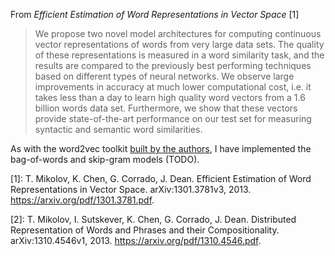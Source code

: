 From _Efficient Estimation of Word Representations in Vector Space_ [1]

>We propose two novel model architectures for computing continuous vector representations of words from very large data sets. The quality of these representations is measured in a word similarity task, and the results are compared to the previously best performing techniques based on different types of neural networks. We observe large improvements in accuracy at much lower computational cost, i.e. it takes less than a day to learn high quality word vectors from a 1.6 billion words data set. Furthermore, we show that these vectors provide state-of-the-art performance on our test set for measuring syntactic and semantic word similarities.

As with the word2vec toolkit [built by the authors](https://code.google.com/archive/p/word2vec/), I have implemented the bag-of-words and skip-gram models (TODO).

[1]: T. Mikolov, K. Chen, G. Corrado, J. Dean. Efficient Estimation of Word Representations in Vector Space. arXiv:1301.3781v3, 2013. https://arxiv.org/pdf/1301.3781.pdf.

[2]: T. Mikolov, I. Sutskever, K. Chen, G. Corrado, J. Dean. Distributed Representation of Words and Phrases and their Compositionality. arXiv:1310.4546v1, 2013. https://arxiv.org/pdf/1310.4546.pdf.